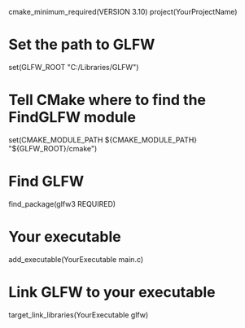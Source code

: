 cmake_minimum_required(VERSION 3.10)
project(YourProjectName)

# Set the path to GLFW
set(GLFW_ROOT "C:/Libraries/GLFW")

# Tell CMake where to find the FindGLFW module
set(CMAKE_MODULE_PATH ${CMAKE_MODULE_PATH} "${GLFW_ROOT}/cmake")

# Find GLFW
find_package(glfw3 REQUIRED)

# Your executable
add_executable(YourExecutable main.c)

# Link GLFW to your executable
target_link_libraries(YourExecutable glfw)
